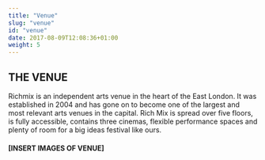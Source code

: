 ```yaml
---
title: "Venue"
slug: "venue"
id: "venue"
date: 2017-08-09T12:08:36+01:00
weight: 5
---
```


## THE VENUE

Richmix is an independent arts venue in the heart of the East London. It was established in 2004 and has gone on to become one of the largest and most relevant arts venues in the capital. Rich Mix is spread over five floors, is fully accessible, contains three cinemas, flexible performance spaces and plenty of room for a big ideas festival like ours.

#### [INSERT IMAGES OF VENUE]
